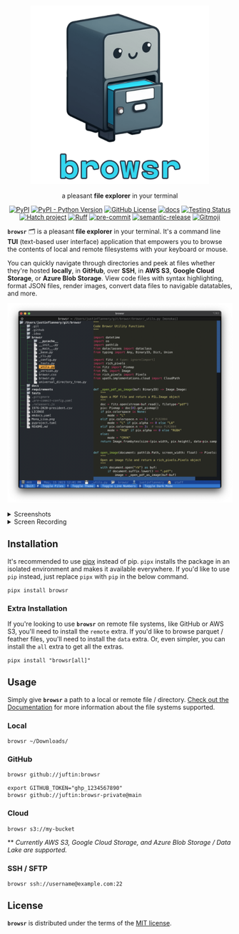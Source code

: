 <div align="center">
  <a href="https://github.com/juftin/browsr">
    <img src="https://raw.githubusercontent.com/juftin/browsr/main/docs/_static/browsr.png" width=400 alt="browsr" />
  </a>
</div>

<p align="center">
a pleasant <strong>file explorer</strong> in your terminal
</p>

<p align="center">
  <a href="https://github.com/juftin/browsr"><img src="https://img.shields.io/pypi/v/browsr?color=blue&label=%F0%9F%97%82%EF%B8%8F%20browsr" alt="PyPI"></a>
  <a href="https://pypi.python.org/pypi/browsr/"><img src="https://img.shields.io/pypi/pyversions/browsr" alt="PyPI - Python Version"></a>
  <a href="https://github.com/juftin/browsr/blob/main/LICENSE"><img src="https://img.shields.io/github/license/juftin/browsr?color=blue&label=License" alt="GitHub License"></a>
  <a href="https://juftin.github.io/browsr/"><img src="https://img.shields.io/static/v1?message=docs&color=526CFE&logo=Material+for+MkDocs&logoColor=FFFFFF&label=" alt="docs"></a>
  <a href="https://github.com/juftin/browsr/actions/workflows/tests.yaml?query=branch%3Amain"><img src="https://github.com/juftin/browsr/actions/workflows/tests.yaml/badge.svg?branch=main" alt="Testing Status"></a>
  <a href="https://github.com/pypa/hatch"><img src="https://img.shields.io/badge/%F0%9F%A5%9A-Hatch-4051b5.svg" alt="Hatch project"></a>
  <a href="https://github.com/astral-sh/ruff"><img src="https://img.shields.io/endpoint?url=https://raw.githubusercontent.com/astral-sh/ruff/main/assets/badge/v2.json" alt="Ruff"></a>
  <a href="https://github.com/pre-commit/pre-commit"><img src="https://img.shields.io/badge/pre--commit-enabled-lightgreen?logo=pre-commit" alt="pre-commit"></a>
  <a href="https://github.com/semantic-release/semantic-release"><img src="https://img.shields.io/badge/%20%20%F0%9F%93%A6%F0%9F%9A%80-semantic--release-e10079.svg" alt="semantic-release"></a>
  <a href="https://gitmoji.dev"><img src="https://img.shields.io/badge/gitmoji-%20😜%20😍-FFDD67.svg" alt="Gitmoji"></a>
</p>

**`browsr`** 🗂️ is a pleasant **file explorer** in your terminal. It's a command line **TUI**
(text-based user interface) application that empowers you to browse the contents of local
and remote filesystems with your keyboard or mouse.

You can quickly navigate through directories and peek at files whether they're hosted **locally**,
in **GitHub**, over **SSH**, in **AWS S3**, **Google Cloud Storage**, or **Azure Blob Storage**. View code files
with syntax highlighting, format JSON files, render images, convert data files to navigable
datatables, and more.

![](https://raw.githubusercontent.com/juftin/browsr/main/docs/_static/screenshot_utils.png)

<details>
<summary>Screenshots</summary>

<body>
<div>
    <img src="https://raw.githubusercontent.com/juftin/browsr/main/docs/_static/screenshot_datatable.png" alt="Image 2">
    <img src="https://raw.githubusercontent.com/juftin/browsr/main/docs/_static/screenshot_mona_lisa.png" alt="Image 3">
    <img src="https://raw.githubusercontent.com/juftin/browsr/main/docs/_static/screenshot_markdown.png" alt="Image 4">
</div>
</body>

</details>

<details>
<summary>Screen Recording</summary>

https://user-images.githubusercontent.com/49741340/238535232-459847af-a15c-4d9b-91ac-fab9958bc74f.mp4

</details>

## Installation

It's recommended to use [pipx](https://pypa.github.io/pipx/) instead of pip. `pipx` installs the package in
an isolated environment and makes it available everywhere. If you'd like to use `pip` instead, just replace `pipx`
with `pip` in the below command.

```shell
pipx install browsr
```

### Extra Installation

If you're looking to use **`browsr`** on remote file systems, like GitHub or AWS S3, you'll need to install the `remote` extra.
If you'd like to browse parquet / feather files, you'll need to install the `data` extra. Or, even simpler,
you can install the `all` extra to get all the extras.

```shell
pipx install "browsr[all]"
```

## Usage

Simply give **`browsr`** a path to a local or remote file / directory.
[Check out the Documentation](https://juftin.com/browsr/) for more information
about the file systems supported.

### Local

```shell
browsr ~/Downloads/
```

### GitHub

```
browsr github://juftin:browsr
```

```
export GITHUB_TOKEN="ghp_1234567890"
browsr github://juftin:browsr-private@main
```

### Cloud

```shell
browsr s3://my-bucket
```

\*\* _Currently AWS S3, Google Cloud Storage, and Azure Blob Storage / Data Lake are supported._

### SSH / SFTP

```shell
browsr ssh://username@example.com:22
```

## License

**`browsr`** is distributed under the terms of the [MIT license](LICENSE).
